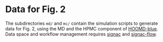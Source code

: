 # Data for Fig. 2

The subdirectories `md/` and `mc/` contain the simulation scripts to generate
data for Fig. 2, using the MD and the HPMC component of [HOOMD-blue](http://github.com/glotzerlab/hoomd-blue).
Data space and workflow management requires [signac](http://github.com/glotzerlab/signac) and
[signac-flow](http://github.com/glotzerlab/signac-flow).
